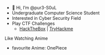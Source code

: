 - 👋 Hi, I’m @pur3-S0uL
- Undergraduate Computer Science Student
- Interested in Cyber Security Field
- Play CTF Challenges 
  - [HackTheBox](https://app.hackthebox.com/users/538767) | [TryHackme](https://tryhackme.com/p/Amrit456852)

Like Watching Anime
  - favourite Anime: OnePiece
 



<!---
pur3-S0uL/pur3-S0uL is a ✨ special ✨ repository because its `README.md` (this file) appears on your GitHub profile.
You can click the Preview link to take a look at your changes.
--->

